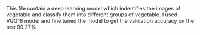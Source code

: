 This file contain a deep learning model which indentifies the images of vegetable and classify them into different groups of vegetable. I used VGG16 model and fine tuned the model to get the validation accuracy on the test 99.27%
